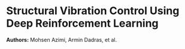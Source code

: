 # Structural Vibration Control Using Deep Reinforcement Learning
**Authors:** Mohsen Azimi, Armin Dadras, et al.



